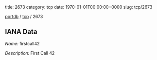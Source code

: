 title: 2673
category: tcp
date: 1970-01-01T00:00:00+0000
slug: tcp/2673

[portdb](/) / [tcp](/category/tcp.html) / 2673


## IANA Data

_Name:_ firstcall42

_Description:_ First Call 42

